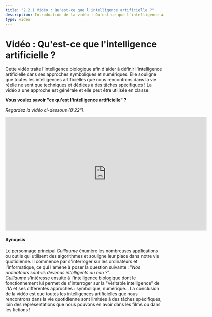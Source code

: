 ```yaml
---
title: "2.2.1 Vidéo : Qu'est-ce que l'intelligence artificielle ?"
description: Introduction de la vidéo : Qu'est-ce que l'intelligence artificielle ? 
type: video
---
```



# Vidéo : Qu'est-ce que l'intelligence artificielle ?

Cette vidéo traite l'intelligence biologique afin d'aider à définir l'intelligence artificielle dans ses approches symboliques et numériques. Elle souligne que toutes les intelligences artificielles que nous rencontrons dans la vie réelle ne sont que techniques et dédiées à des tâches spécifiques !
La vidéo a une approche est générale et elle peut être utilisée en classe.

**Vous voulez savoir "ce qu'est l'intelligence artificielle" ?**

_Regardez la vidéo ci-dessous (8'22")_.

<center><iframe width="640" height="360" src="https://www.youtube.com/embed/bkuWz0eAS7w?rel=0&showinfo=0&cc_load_policy=1&hl=en&modestbranding=1" frameborder="0" allowfullscreen></iframe></center>

#### Synopsis
Le personnage principal _Guillaume_ énumère les nombreuses applications ou outils qui utilisent des algorithmes et souligne leur place dans notre vie quotidienne. Il commence par s'interroger sur les ordinateurs et l'informatique, ce qui l'amène à poser la question suivante : "*Nos ordinateurs sont-ils devenus intelligents ou non ?*".  
_Guillaume_ s'intéresse ensuite à l'intelligence biologique dont le fonctionnement lui permet de s'interroger sur la "véritable intelligence" de l'IA et ses différentes approches : symbolique, numérique... La conclusion de la vidéo est que toutes les intelligences artificielles que nous rencontrons dans la vie quotidienne sont limitées à des tâches spécifiques, loin des représentations que nous pouvons en avoir dans les films ou dans les fictions !
